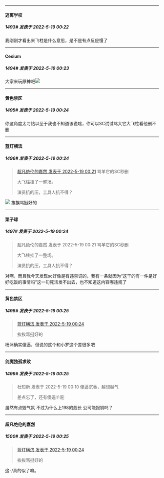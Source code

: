 

*****

####  逃离学校  
##### 1493#       发表于 2022-5-19 00:22

我刚刚才看出来飞柱是什么意思，是不是有点反应慢了

*****

####  Cesium  
##### 1494#       发表于 2022-5-19 00:23

大家来玩原神吧<img src="https://p.sda1.dev/6/69e046f2fe9bdf191f3ed2ca5f29fc77/2fa1fc4c4aedcd16.jpg" referrerpolicy="no-referrer">

*****

####  黄色禁区  
##### 1495#       发表于 2022-5-19 00:24

你这角度太刁钻以至于我也不知道该说啥，你可以SC试试骂大它大飞柱看他删不删

*****

####  蓝灯横滨  
##### 1496#       发表于 2022-5-19 00:24

<blockquote><a href="httphttps://bbs.saraba1st.com/2b/forum.php?mod=redirect&amp;goto=findpost&amp;pid=55901716&amp;ptid=2070127" target="_blank">超凡绝伦的嘉然 发表于 2022-5-19 00:21</a>
骂羊它的SC秒删

大飞柱挂了一整场。

演员抗的压，工具人抗不得？</blockquote>
<img src="https://p.sda1.dev/6/1ae1d45c9b6240e22f9e1fe4ee45617c/CMP_20220519002353938.jpg" referrerpolicy="no-referrer">
挨挨骂挺好的

*****

####  栗子球  
##### 1497#       发表于 2022-5-19 00:24

<blockquote>超凡绝伦的嘉然 发表于 2022-5-19 00:21
骂羊它的SC秒删

大飞柱挂了一整场。

演员抗的压，工具人抗不得？</blockquote>
对啊，而且我今天发现sc好像是有违禁词的，我有一条就因为“这干的有一件是好好吃饭的事情吗”这一句死活发不出去，也不知道这内容哪违规了

*****

####  黄色禁区  
##### 1498#       发表于 2022-5-19 00:25

<blockquote><a href="httphttps://bbs.saraba1st.com/2b/forum.php?mod=redirect&amp;goto=findpost&amp;pid=55901742&amp;ptid=2070127" target="_blank">蓝灯横滨 发表于 2022-5-19 00:24</a>

挨挨骂挺好的</blockquote>
杨沐确实傻逼，但说的这个和小罗这个差很多吧

*****

####  剑魔独孤求败  
##### 1499#       发表于 2022-5-19 00:25

<blockquote>杜知新 发表于 2022-5-19 00:10
傻逼沉香，越想越气

差点忘了，还有傻逼羊驼</blockquote>
虽然有点毁气氛 不过为什么上198的舰长 公司能报销吗？

*****

####  超凡绝伦的嘉然  
##### 1500#       发表于 2022-5-19 00:25

<blockquote><a href="httphttps://bbs.saraba1st.com/2b/forum.php?mod=redirect&amp;goto=findpost&amp;pid=55901742&amp;ptid=2070127" target="_blank">蓝灯横滨 发表于 2022-5-19 00:24</a>

挨挨骂挺好的</blockquote>
这-/真的似了嘛。

